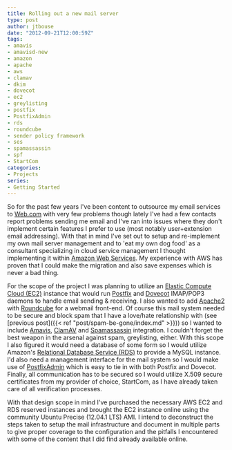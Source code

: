 ```yaml
---
title: Rolling out a new mail server
type: post
author: jtbouse
date: "2012-09-21T12:00:59Z"
tags:
- amavis
- amavisd-new
- amazon
- apache
- aws
- clamav
- dkim
- dovecot
- ec2
- greylisting
- postfix
- PostfixAdmin
- rds
- roundcube
- sender policy framework
- ses
- spamassassin
- spf
- StartCom
categories:
- Projects
series:
- Getting Started
---
```

So for the past few years I've been content to outsource my email services to [Web.com](https://web.com) with very few problems though lately I've had a few contacts report problems sending me email and I've ran into issues where they don't implement certain features I prefer to use (most notably user+extension email addressing). With that in mind I've set out to setup and re-implement my own mail server management and to 'eat my own dog food' as a consultant specializing in cloud service management I thought implementing it within [Amazon Web Services](https://aws.amazon.com). My experience with AWS has proven that I could make the migration and also save expenses which is never a bad thing.

For the scope of the project I was planning to utilize an [Elastic Compute Cloud (EC2)](https://aws.amazon.com/ec2/) instance that would run [Postfix](http://www.postfix.org/) and [Dovecot](https://www.dovecot.org/) IMAP/POP3 daemons to handle email sending & receiving. I also wanted to add [Apache2](http://httpd.apache.org/) with [Roundcube](https://roundcube.net/) for a webmail front-end. Of course this mail system needed to be secure and block spam that I have a love/hate relationship with (see [previous post]({{< ref "post/spam-be-gone/index.md" >}})) so I wanted to include [Amavis](http://www.ijs.si/software/amavisd/), [ClamAV](https://www.clamav.net/lang/en/) and [Spamassassin](https://spamassassin.apache.org/) integration. I couldn't forget the best weapon in the arsenal against spam, greylisting, either. With this scope I also figured it would need a database of some form so I would utilize Amazon's [Relational Database Service (RDS)](https://aws.amazon.com/rds/) to provide a MySQL instance. I'd also need a management interface for the mail system so I would make use of [PostfixAdmin](http://postfixadmin.sourceforge.net/) which is easy to tie in with both Postfix and Dovecot. Finally, all communication has to be secured so I would utilize X.509 secure certificates from my provider of choice, StartCom, as I have already taken care of all verification processes.

With that design scope in mind I've purchased the necessary AWS EC2 and RDS reserved instances and brought the EC2 instance online using the community Ubuntu Precise (12.04.1 LTS) AMI. I intend to deconstruct the steps taken to setup the mail infrastructure and document in multiple parts to give proper coverage to the configuration and the pitfalls I encountered with some of the content that I did find already available online.
